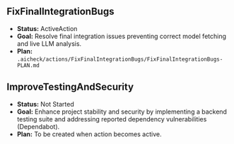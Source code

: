 ## FixFinalIntegrationBugs

- **Status:** ActiveAction
- **Goal:** Resolve final integration issues preventing correct model fetching and live LLM analysis.
- **Plan:** `.aicheck/actions/FixFinalIntegrationBugs/FixFinalIntegrationBugs-PLAN.md`

## ImproveTestingAndSecurity

- **Status:** Not Started
- **Goal:** Enhance project stability and security by implementing a backend testing suite and addressing reported dependency vulnerabilities (Dependabot).
- **Plan:** To be created when action becomes active.

